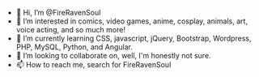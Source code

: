 - 👋 Hi, I’m @FireRavenSoul
- 👀 I’m interested in comics, video games, anime, cosplay, animals, art, voice acting, and so much more!
- 🌱 I’m currently learning CSS, javascript, jQuery, Bootstrap, Wordpress, PHP, MySQL, Python, and Angular. 
- 💞️ I’m looking to collaborate on, well, I'm honestly not sure. 
- 📫 How to reach me, search for FireRavenSoul

<!---
FireRavenSoul/FireRavenSoul is a ✨ special ✨ repository because its `README.md` (this file) appears on your GitHub profile.
You can click the Preview link to take a look at your changes.
--->
